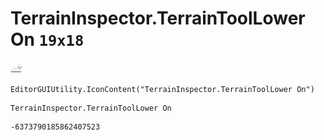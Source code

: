 # TerrainInspector.TerrainToolLower On `19x18`
<img src="/img/TerrainInspector.TerrainToolLower%20On.png" width=19 height=18>

``` CSharp
EditorGUIUtility.IconContent("TerrainInspector.TerrainToolLower On")
```
```
TerrainInspector.TerrainToolLower On
```
```
-6373790185862407523
```
